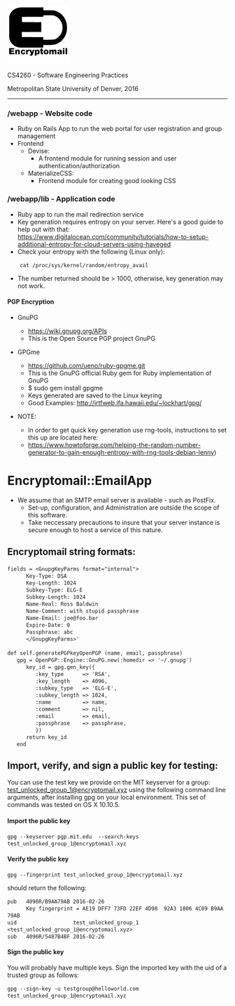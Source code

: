 ![logo](https://github.com/2016SoftwarePractices/Encryptomail/blob/master/webapp/public/EncryptologoSml.png)

CS4260 - Software Engineering Practices

Metropolitan State University of Denver, 2016

---

### /webapp - Website code
*   Ruby on Rails App to run the web portal for user registration and group management
* Frontend
    * Devise:  
        *  A frontend module for running session and user authentication/authorization
    * MaterializeCSS:  
        *  Frontend module for creating good looking CSS


### /webapp/lib - Application code
* Ruby app to run the mail redirection service
* Key generation requires entropy on your server. Here's a good guide to help out with that: https://www.digitalocean.com/community/tutorials/how-to-setup-additional-entropy-for-cloud-servers-using-haveged
* Check your entropy with the following (Linux only):
```
    cat /proc/sys/kernel/random/entropy_avail
```
* The number returned should be > 1000, otherwise, key generation may not work.

#### PGP Encryption
* GnuPG
    * https://wiki.gnupg.org/APIs
    * This is the Open Source PGP project GnuPG

* GPGme
    * https://github.com/ueno/ruby-gpgme.git
    * This is the GnuPG official Ruby gem for Ruby implementation of GnuPG
    * $ sudo gem install gpgme
    * Keys generated are saved to the Linux keyring
    * Good Examples: http://irtfweb.ifa.hawaii.edu/~lockhart/gpg/

* NOTE: 
    *  In order to get quick key generation use rng-tools, instructions to set this up are located here:         
    *  https://www.howtoforge.com/helping-the-random-number-generator-to-gain-enough-entropy-with-rng-tools-debian-lenny)

# Encryptomail::EmailApp

* We assume that an SMTP email server is available - such as PostFix. 
    * Set-up, configuration, and Administration are outside the scope of this software. 
    * Take neccessary precautions to insure that your server instance is secure enough to host a service of this nature.

## Encryptomail string formats:
```
fields = <GnupgKeyParms format="internal">
      Key-Type: DSA
      Key-Length: 1024
      Subkey-Type: ELG-E
      Subkey-Length: 1024
      Name-Real: Ross Baldwin
      Name-Comment: with stupid passphrase
      Name-Email: joe@foo.bar
      Expire-Date: 0
      Passphrase: abc
      </GnupgKeyParms>'
      
def self.generatePGPkeyOpenPGP (name, email, passphrase)
   gpg = OpenPGP::Engine::GnuPG.new(:homedir => '~/.gnupg')
      key_id = gpg.gen_key({
         :key_type      => 'RSA',
         :key_length    => 4096,
         :subkey_type   => 'ELG-E',
         :subkey_length => 1024,
         :name          => name,
         :comment       => nil,
         :email         => email,
         :passphrase    => passphrase,
         })
      return key_id
   end
```
## Import, verify, and sign a public key for testing:
You can use the test key we provide on the MIT keyserver for a group: test_unlocked_group_1@encryptomail.xyz using the following command line arguments, after installing gpg on your local environment. This set of commands was tested on OS X 10.10.5.
#### Import the public key
    gpg --keyserver pgp.mit.edu  --search-keys test_unlocked_group_1@encryptomail.xyz
#### Verify the public key
    gpg --fingerprint test_unlocked_group_1@encryptomail.xyz
should return the following:
```
pub   4096R/B9AA79AB 2016-02-26
      Key fingerprint = AE19 DFF7 73FD 22EF 4D90  92A3 1806 4C09 B9AA 79AB
uid                  test_unlocked_group_1 <test_unlocked_group_1@encryptomail.xyz>
sub   4096R/5487B4BF 2016-02-26
```
#### Sign the public key
You will probably have multiple keys. Sign the imported key with the uid of a trusted group as follows:
```
gpg --sign-key -u testgroup@helloworld.com test_unlocked_group_1@encryptomail.xyz
``` 
